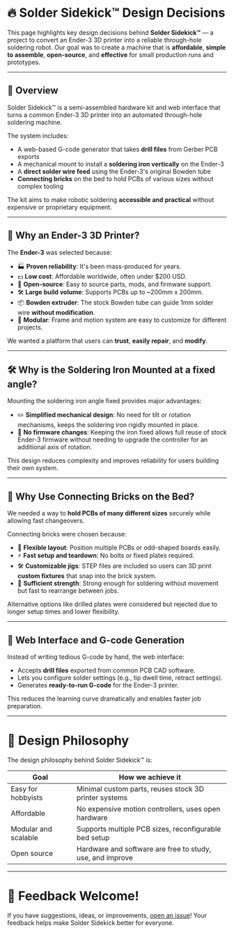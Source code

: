 # 🔥 Solder Sidekick™ Design Decisions

This page highlights key design decisions behind **Solder Sidekick™** — a project to convert an Ender-3 3D printer into a reliable through-hole soldering robot.
Our goal was to create a machine that is **affordable**, **simple to assemble**, **open-source**, and **effective** for small production runs and prototypes.

---

## 🧠 Overview

Solder Sidekick™ is a semi-assembled hardware kit and web interface that turns a common Ender-3 3D printer into an automated through-hole soldering machine.

The system includes:
- A web-based G-code generator that takes **drill files** from Gerber PCB exports
- A mechanical mount to install a **soldering iron vertically** on the Ender-3
- A **direct solder wire feed** using the Ender-3's original Bowden tube
- **Connecting bricks** on the bed to hold PCBs of various sizes without complex tooling

The kit aims to make robotic soldering **accessible and practical** without expensive or proprietary equipment.

---

## 🔩 Why an Ender-3 3D Printer?

The **Ender-3** was selected because:
- 🏭 **Proven reliability**: It's been mass-produced for years.
- 💵 **Low cost**: Affordable worldwide, often under $200 USD.
- 🔧 **Open-source**: Easy to source parts, mods, and firmware support.
- 🛠️ **Large build volume**: Supports PCBs up to ~200mm x 200mm.
- 📦 **Bowden extruder**: The stock Bowden tube can guide 1mm solder wire **without modification**.
- 🧩 **Modular**: Frame and motion system are easy to customize for different projects.

We wanted a platform that users can **trust**, **easily repair**, and **modify**.

---

## 🛠 Why is the Soldering Iron Mounted at a fixed angle?

Mounting the soldering iron angle fixed provides major advantages:
- ✏️ **Simplified mechanical design**: No need for tilt or rotation mechanisms, keeps the soldering iron rigidly mounted in place.
- 🚀 **No firmware changes**: Keeping the iron fixed allows full reuse of stock Ender-3 firmware without needing to upgrade the controller for an additional axis of rotation.

This design reduces complexity and improves reliability for users building their own system.

---

## 🔗 Why Use Connecting Bricks on the Bed?

We needed a way to **hold PCBs of many different sizes** securely while allowing fast changeovers.

Connecting bricks were chosen because:
- 🧱 **Flexible layout**: Position multiple PCBs or odd-shaped boards easily.
- ⚡ **Fast setup and teardown**: No bolts or fixed plates required.
- 🛠️ **Customizable jigs**: STEP files are included so users can 3D print **custom fixtures** that snap into the brick system.
- 🔩 **Sufficient strength**: Strong enough for soldering without movement but fast to rearrange between jobs.

Alternative options like drilled plates were considered but rejected due to longer setup times and lower flexibility.

---

## 🧰 Web Interface and G-code Generation

Instead of writing tedious G-code by hand, the web interface:
- Accepts **drill files** exported from common PCB CAD software.
- Lets you configure solder settings (e.g., tip dwell time, retract settings).
- Generates **ready-to-run G-code** for the Ender-3 printer.

This reduces the learning curve dramatically and enables faster job preparation.

---

# 🎯 Design Philosophy

The design philosophy behind Solder Sidekick™ is:

| Goal                 | How we achieve it                                     |
|----------------------|--------------------------------------------------------|
| Easy for hobbyists    | Minimal custom parts, reuses stock 3D printer systems  |
| Affordable            | No expensive motion controllers, uses open hardware   |
| Modular and scalable  | Supports multiple PCB sizes, reconfigurable bed setup |
| Open source           | Hardware and software are free to study, use, and improve |

---

# 🤝 Feedback Welcome!

If you have suggestions, ideas, or improvements, [open an issue](https://github.com/RinthLabs/SolderSidekick/issues)!
Your feedback helps make Solder Sidekick better for everyone.